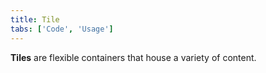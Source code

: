 ```yaml
---
title: Tile
tabs: ['Code', 'Usage']
---
```


**Tiles** are flexible containers that house a variety of content.

<component 
    name="Tile"
    component="tile" 
    variation="tile"
    experimental="true"
    >
</component>
<component 
    name="Clickable Tile"
    component="tile" 
    variation="tile--clickable"
    experimental="true"
    >
</component>
<component 
    name="Selectable Tile"
    component="tile" 
    variation="tile--selectable"
    experimental="true"
    >
</component>
<component 
    name="Expandable Tile"
    component="tile" 
    variation="tile--expandable"
    experimental="true"
    >
</component>
<component-docs component="tile" experimental="true"></component-docs>

